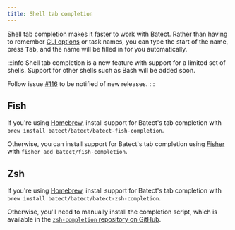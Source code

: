 ```yaml
---
title: Shell tab completion
---
```


Shell tab completion makes it faster to work with Batect. Rather than having to remember [CLI options](../reference/cli.mdx) or task names, you can type the
start of the name, press <kbd>Tab</kbd>, and the name will be filled in for you automatically.

:::info
Shell tab completion is a new feature with support for a limited set of shells. Support for other shells such as Bash will be added soon.

Follow issue [#116](https://github.com/batect/batect/issues/116) to be notified of new releases.
:::

## Fish

If you're using [Homebrew](https://brew.sh), install support for Batect's tab completion with `brew install batect/batect/batect-fish-completion`.

Otherwise, you can install support for Batect's tab completion using [Fisher](https://github.com/jorgebucaran/fisher) with `fisher add batect/fish-completion`.

## Zsh

If you're using [Homebrew](https://brew.sh), install support for Batect's tab completion with `brew install batect/batect/batect-zsh-completion`.

Otherwise, you'll need to manually install the completion script, which is available in the
[`zsh-completion` repository on GitHub](https://github.com/batect/zsh-completion/tree/main/completions).
